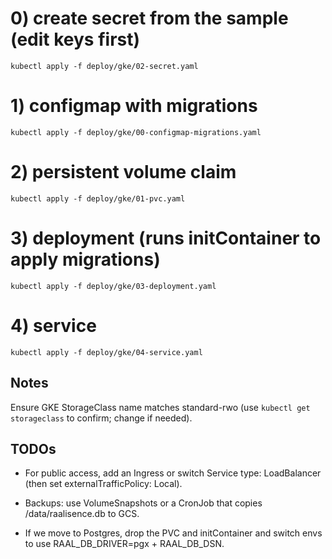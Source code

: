 # 0) create secret from the sample (edit keys first)
`kubectl apply -f deploy/gke/02-secret.yaml`

# 1) configmap with migrations
`kubectl apply -f deploy/gke/00-configmap-migrations.yaml`

# 2) persistent volume claim
`kubectl apply -f deploy/gke/01-pvc.yaml`

# 3) deployment (runs initContainer to apply migrations)
`kubectl apply -f deploy/gke/03-deployment.yaml`

# 4) service
`kubectl apply -f deploy/gke/04-service.yaml`

## Notes

Ensure GKE StorageClass name matches standard-rwo (use `kubectl get storageclass` to confirm; change if needed).

## TODOs

- For public access, add an Ingress or switch Service type: LoadBalancer (then set externalTrafficPolicy: Local).

- Backups: use VolumeSnapshots or a CronJob that copies /data/raalisence.db to GCS.

- If we move to Postgres, drop the PVC and initContainer and switch envs to use RAAL_DB_DRIVER=pgx + RAAL_DB_DSN.